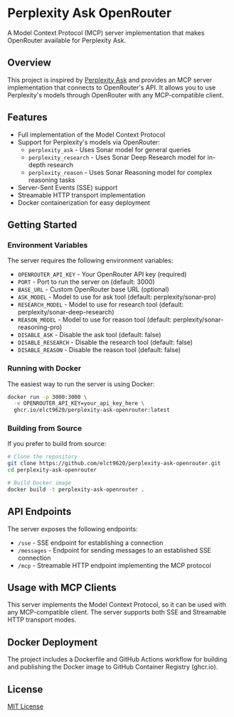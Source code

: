 # Perplexity Ask OpenRouter

A Model Context Protocol (MCP) server implementation that makes OpenRouter available for Perplexity Ask.

## Overview

This project is inspired by [Perplexity Ask](https://github.com/ppl-ai/modelcontextprotocol) and provides an MCP server implementation that connects to OpenRouter's API. It allows you to use Perplexity's models through OpenRouter with any MCP-compatible client.

## Features

- Full implementation of the Model Context Protocol
- Support for Perplexity's models via OpenRouter:
  - `perplexity_ask` - Uses Sonar model for general queries
  - `perplexity_research` - Uses Sonar Deep Research model for in-depth research
  - `perplexity_reason` - Uses Sonar Reasoning model for complex reasoning tasks
- Server-Sent Events (SSE) support
- Streamable HTTP transport implementation
- Docker containerization for easy deployment

## Getting Started

### Environment Variables

The server requires the following environment variables:

- `OPENROUTER_API_KEY` - Your OpenRouter API key (required)
- `PORT` - Port to run the server on (default: 3000)
- `BASE_URL` - Custom OpenRouter base URL (optional)
- `ASK_MODEL` - Model to use for ask tool (default: perplexity/sonar-pro)
- `RESEARCH_MODEL` - Model to use for research tool (default: perplexity/sonar-deep-research)
- `REASON_MODEL` - Model to use for reason tool (default: perplexity/sonar-reasoning-pro)
- `DISABLE_ASK` - Disable the ask tool (default: false)
- `DISABLE_RESEARCH` - Disable the research tool (default: false)
- `DISABLE_REASON` - Disable the reason tool (default: false)

### Running with Docker

The easiest way to run the server is using Docker:

```bash
docker run -p 3000:3000 \
  -e OPENROUTER_API_KEY=your_api_key_here \
  ghcr.io/elct9620/perplexity-ask-openrouter:latest
```

### Building from Source

If you prefer to build from source:

```bash
# Clone the repository
git clone https://github.com/elct9620/perplexity-ask-openrouter.git
cd perplexity-ask-openrouter

# Build Docker image
docker build -t perplexity-ask-openrouter .
```

## API Endpoints

The server exposes the following endpoints:

- `/sse` - SSE endpoint for establishing a connection
- `/messages` - Endpoint for sending messages to an established SSE connection
- `/mcp` - Streamable HTTP endpoint implementing the MCP protocol

## Usage with MCP Clients

This server implements the Model Context Protocol, so it can be used with any MCP-compatible client. The server supports both SSE and Streamable HTTP transport modes.

## Docker Deployment

The project includes a Dockerfile and GitHub Actions workflow for building and publishing the Docker image to GitHub Container Registry (ghcr.io).

## License

[MIT License](LICENSE)
